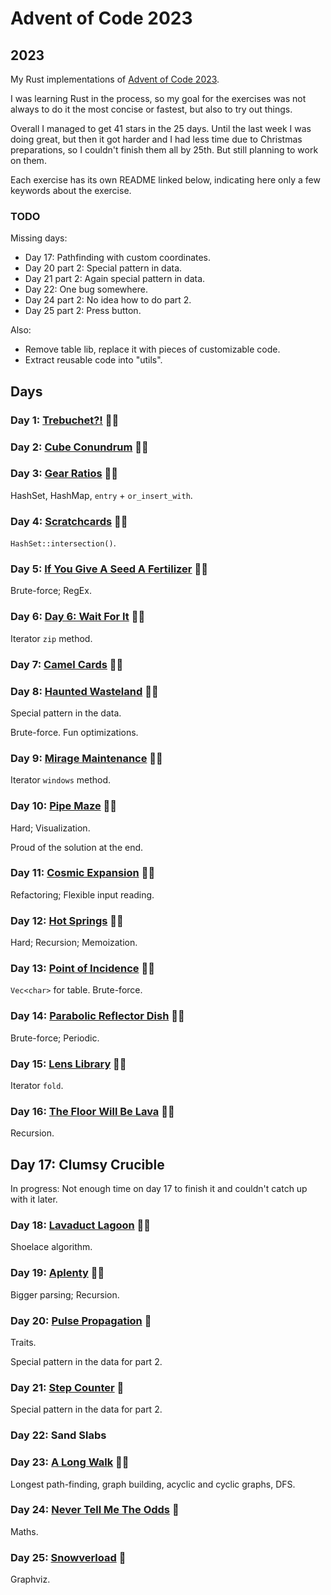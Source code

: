# Advent of Code 2023

## 2023

My Rust implementations of [Advent of Code 2023](https://adventofcode.com/2023).

I was learning Rust in the process, so my goal for the exercises was not always to do it the most concise or fastest, but also to try out things.

Overall I managed to get 41 stars in the 25 days. Until the last week I was doing great, but then it got harder and I had less time due to Christmas preparations, so I couldn't finish them all by 25th. But still planning to work on them.

Each exercise has its own README linked below, indicating here only a few keywords about the exercise.

### TODO

Missing days:

- Day 17: Pathfinding with custom coordinates.
- Day 20 part 2: Special pattern in data.
- Day 21 part 2: Again special pattern in data.
- Day 22: One bug somewhere.
- Day 24 part 2: No idea how to do part 2.
- Day 25 part 2: Press button.

Also:

- Remove table lib, replace it with pieces of customizable code.
- Extract reusable code into "utils".

## Days

### Day 1: [Trebuchet?!](day1/README.md) 🌟🌟

### Day 2: [Cube Conundrum](day2/README.md) 🌟🌟

### Day 3: [Gear Ratios](day3/README.md) 🌟🌟

HashSet, HashMap, `entry` + `or_insert_with`.

### Day 4: [Scratchcards](day4/README.md) 🌟🌟

`HashSet::intersection()`.

### Day 5: [If You Give A Seed A Fertilizer](day5/README.md) 🌟🌟

Brute-force; RegEx.

### Day 6: [Day 6: Wait For It](day6/README.md) 🌟🌟

Iterator `zip` method.

### Day 7: [Camel Cards](day7/README.md) 🌟🌟

### Day 8: [Haunted Wasteland](day8/README.md) 🌟🌟

Special pattern in the data.

Brute-force. Fun optimizations.

### Day 9: [Mirage Maintenance](day9/README.md) 🌟🌟

Iterator `windows` method.

### Day 10: [Pipe Maze](day10/README.md) 🌟🌟

Hard; Visualization.

Proud of the solution at the end.

### Day 11: [Cosmic Expansion](day11/README.md) 🌟🌟

Refactoring; Flexible input reading.

### Day 12: [Hot Springs](day12/README.md) 🌟🌟

Hard; Recursion; Memoization.

### Day 13: [Point of Incidence](day13/README.md) 🌟🌟

`Vec<char>` for table. Brute-force.

### Day 14: [Parabolic Reflector Dish](day14/README.md) 🌟🌟

Brute-force; Periodic.

### Day 15: [Lens Library](day15/README.md) 🌟🌟

Iterator `fold`.

### Day 16: [The Floor Will Be Lava](day16/README.md) 🌟🌟

Recursion.

## Day 17: Clumsy Crucible

In progress: Not enough time on day 17 to finish it and couldn't catch up with it later.

### Day 18: [Lavaduct Lagoon](day18/README.md) 🌟🌟

Shoelace algorithm.

### Day 19: [Aplenty](day19/README.md) 🌟🌟

Bigger parsing; Recursion.

### Day 20: [Pulse Propagation](day20/README.md) 🌟

Traits.

Special pattern in the data for part 2.

### Day 21: [Step Counter](day21/README.md) 🌟

Special pattern in the data for part 2.

### Day 22: Sand Slabs


### Day 23: [A Long Walk](day23/README.md) 🌟🌟

Longest path-finding, graph building, acyclic and cyclic graphs, DFS.

### Day 24: [Never Tell Me The Odds](day24/README.md) 🌟

Maths.

### Day 25: [Snowverload](day25/README.md) 🌟

Graphviz.

